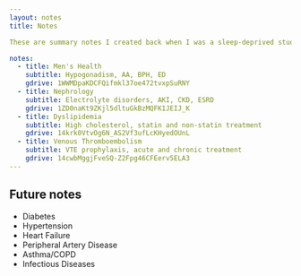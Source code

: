```yaml
---
layout: notes
title: Notes

These are summary notes I created back when I was a sleep-deprived student. Please use at your own risk (upon reviewing them now in 2024, the notes leave a lot to be desired). Perhaps someday I'll get around to reviewing them properly. For now, enjoy! 

notes:
  - title: Men's Health
    subtitle: Hypogonadism, AA, BPH, ED
    gdrive: 1WWMDpaKDCFQifmkl37oe472tvxpSuRNY
  - title: Nephrology
    subtitle: Electrolyte disorders, AKI, CKD, ESRD
    gdrive: 1ZD0naKt9ZKjl5dltuGkBzMQFK1JEIJ_K
  - title: Dyslipidemia
    subtitle: High cholesterol, statin and non-statin treatment
    gdrive: 14krk0VtvOg6N_AS2Vf3ufLcKHyedOUnL
  - title: Venous Thromboembolism
    subtitle: VTE prophylaxis, acute and chronic treatment
    gdrive: 14cwbMggjFveSQ-Z2Fpg46CFEerv5ELA3
---
```


## Future notes

- Diabetes
- Hypertension
- Heart Failure
- Peripheral Artery Disease
- Asthma/COPD
- Infectious Diseases
